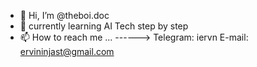 - 👋 Hi, I’m @theboi.doc
- 🌱 currently learning AI Tech step by step
- 📫 How to reach me ... ------> Telegram: iervn    E-mail: ervininjast@gmail.com
<!---
erfnshafiee/erfnshafiee is a ✨ special ✨ repository because its `README.md` (this file) appears on your GitHub profile.
You can click the Preview link to take a look at your changes.
--->

